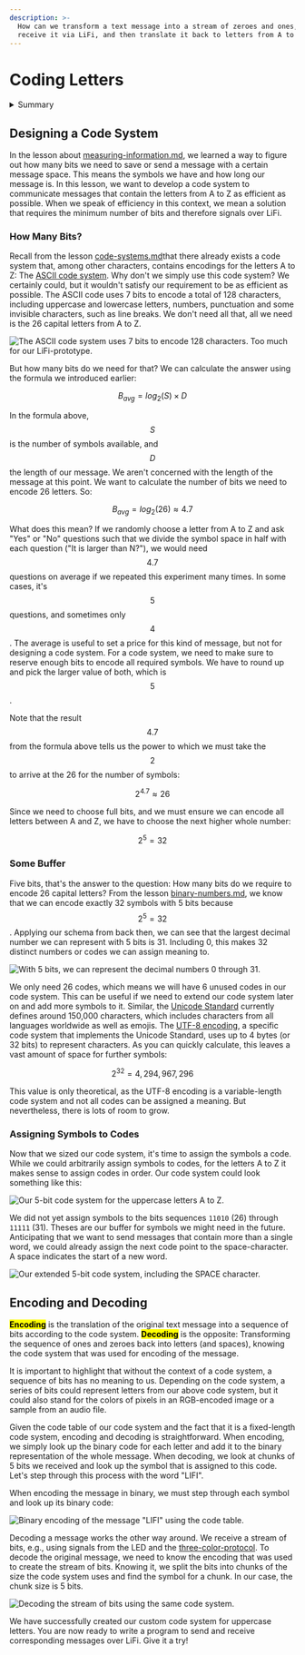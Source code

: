 ```yaml
---
description: >-
  How can we transform a text message into a stream of zeroes and ones, send and
  receive it via LiFi, and then translate it back to letters from A to Z?
---
```


# Coding Letters

<details>

<summary>Summary</summary>

In this lesson, you'll learn:

* How you can design your own code system for a set of symbols.
* How to encode and decode a message using your new code system.

This lesson is relevant for [Exercise 6: Text Messages](https://winf-hsos.github.io/lifi-exercises/exercises/06_exercise_text_messages.pdf).

</details>

## Designing a Code System

In the lesson about [measuring-information.md](../../archive/measuring-information.md "mention"), we learned a way to figure out how many bits we need to save or send a message with a certain message space. This means the symbols we have and how long our message is. In this lesson, we want to develop a code system to communicate messages that contain the letters from A to Z as efficient as possible. When we speak of efficiency in this context, we mean a solution that requires the minimum number of bits and therefore signals over LiFi.

### How Many Bits?

Recall from the lesson [code-systems.md](../v1-sending-signals/code-systems.md "mention")that there already exists a code system that, among other characters, contains encodings for the letters A to Z: The [ASCII code system](../v1-sending-signals/code-systems.md#ascii-code). Why don't we simply use this code system? We certainly could, but it wouldn't satisfy our requirement to be as efficient as possible. The ASCII code uses 7 bits to encode a total of 128 characters, including uppercase and lowercase letters, numbers, punctuation and some invisible characters, such as line breaks. We don't need all that, all we need is the 26 capital letters from A to Z.

<img src="../../.gitbook/assets/file.excalidraw (1) (1) (3) (1).svg" alt="The ASCII code system uses 7 bits to encode 128 characters. Too much for our LiFi-prototype." class="gitbook-drawing">

But how many bits do we need for that? We can calculate the answer using the formula we introduced earlier:

$$
B_{avg}=log_2(S)\times D
$$

In the formula above, $$S$$ is the number of symbols available, and $$D$$ the length of our message. We aren't concerned with the length of the message at this point. We want to calculate the number of bits we need to encode 26 letters. So:

$$
B_{avg}=log_2(26) \approx 4.7
$$

What does this mean? If we randomly choose a letter from A to Z and ask "Yes" or "No" questions such that we divide the symbol space in half with each question ("It is larger than N?"), we would need $$4.7$$ questions on average if we repeated this experiment many times. In some cases, it's $$5$$ questions, and sometimes only $$4$$. The average is useful to set a price for this kind of message, but not for designing a code system. For a code system, we need to make sure to reserve enough bits to encode all required symbols. We have to round up and pick the larger value of both, which is $$5$$.

Note that the result $$4.7$$ from the formula above tells us the power to which we must take the $$2$$ to arrive at the 26 for the number of symbols:

$$
2^{4.7} \approx 26
$$

Since we need to choose full bits, and we must ensure we can encode all letters between A and Z, we have to choose the next higher whole number:

$$
2^{5} = 32
$$

### Some Buffer

Five bits, that's the answer to the question: How many bits do we require to encode 26 capital letters? From the lesson [binary-numbers.md](../v1-sending-signals/binary-numbers.md "mention"), we know that we can encode exactly 32 symbols with 5 bits because $$2^5 = 32$$. Applying our schema from back then, we can see that the largest decimal number we can represent with 5 bits is 31. Including 0, this makes 32 distinct numbers or codes we can assign meaning to.

<img src="../../.gitbook/assets/file.excalidraw (14).svg" alt="With 5 bits, we can represent the decimal numbers 0 through 31." class="gitbook-drawing">

We only need 26 codes, which means we will have 6 unused codes in our code system. This can be useful if we need to extend our code system later on and add more symbols to it. Similar, the [Unicode Standard](https://en.wikipedia.org/wiki/Unicode) currently defines around 150,000 characters, which includes characters from all languages worldwide as well as emojis. The [UTF-8 encoding](https://en.wikipedia.org/wiki/UTF-8), a specific code system that implements the Unicode Standard, uses up to 4 bytes (or 32 bits) to represent characters. As you can quickly calculate, this leaves a vast amount of space for further symbols:

$$
2^{32} = 4,294,967,296
$$

This value is only theoretical, as the UTF-8 encoding is a variable-length code system and not all codes can be assigned a meaning. But nevertheless, there is lots of room to grow.

### Assigning Symbols to Codes

Now that we sized our code system, it's time to assign the symbols a code. While we could arbitrarily assign symbols to codes, for the letters A to Z it makes sense to assign codes in order. Our code system could look something like this:

<img src="../../.gitbook/assets/file.excalidraw (18).svg" alt="Our 5-bit code system for the uppercase letters A to Z." class="gitbook-drawing">

We did not yet assign symbols to the bits sequences `11010` (26) through `11111` (31). Theses are our buffer for symbols we might need in the future. Anticipating that we want to send messages that contain more than a single word, we could already assign the next code point to the space-character. A space indicates the start of a new word.

<img src="../../.gitbook/assets/file.excalidraw (11).svg" alt="Our extended 5-bit code system, including the SPACE character." class="gitbook-drawing">

## Encoding and Decoding

<mark style="background-color:yellow;">**Encoding**</mark> is the translation of the original text message into a sequence of bits according to the code system. <mark style="background-color:yellow;">**Decoding**</mark> is the opposite: Transforming the sequence of ones and zeroes back into letters (and spaces), knowing the code system that was used for encoding of the message.&#x20;

It is important to highlight that without the context of a code system, a sequence of bits has no meaning to us. Depending on the code system, a series of bits could represent letters from our above code system, but it could also stand for the colors of pixels in an RGB-encoded image or a sample from an audio file.

Given the code table of our code system and the fact that it is a fixed-length code system, encoding and decoding is straightforward. When encoding, we simply look up the binary code for each letter and add it to the binary representation of the whole message. When decoding, we look at chunks of 5 bits we received and look up the symbol that is assigned to this code. Let's step through this process with the word "LIFI".

When encoding the message in binary, we must step through each symbol and look up its binary code:

<img src="../../.gitbook/assets/file.excalidraw (1) (1) (3).svg" alt="Binary encoding of the message &#x22;LIFI&#x22; using the code table." class="gitbook-drawing">

Decoding a message works the other way around. We receive a stream of bits, e.g., using signals from the LED and the [three-color-protocol](very-light-messages.md#an-alternative-approach). To decode the original message, we need to know the encoding that was used to create the stream of bits. Knowing it, we split the bits into chunks of the size the code system uses and find the symbol for a chunk. In our case, the chunk size is 5 bits.

<img src="../../.gitbook/assets/file.excalidraw (16).svg" alt="Decoding the stream of bits using the same code system." class="gitbook-drawing">

We have successfully created our custom code system for uppercase letters. You are now ready to write a program to send and receive corresponding messages over LiFi. Give it a try!
